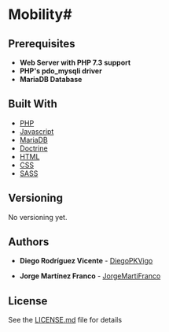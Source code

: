 
# Mobility#

## Prerequisites

* **Web Server with PHP 7.3 support**
* **PHP's pdo_mysqli driver**
* **MariaDB Database**

## Built With

* [PHP](https://www.php.net/docs.php) 
* [Javascript](https://developer.mozilla.org/es/docs/Web/JavaScript)
* [MariaDB](https://mariadb.com/kb/en/documentation/) 
* [Doctrine](https://www.doctrine-project.org/projects/doctrine-orm/en/2.7/index.html)
* [HTML](https://devdocs.io/html/) 
* [CSS](https://devdocs.io/css/)
* [SASS](https://sass-lang.com/documentation)


## Versioning

No versioning yet.

## Authors

* **Diego Rodríguez Vicente**  - [DiegoPKVigo](https://github.com/DiegoPKVigo)

* **Jorge Martínez Franco** - [JorgeMartiFranco](https://github.com/JorgeMartiFranco)

## License

See the [LICENSE.md](LICENSE.md) file for details

